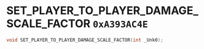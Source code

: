# SET_PLAYER_TO_PLAYER_DAMAGE_SCALE_FACTOR `0xA393AC4E`

```cpp
void SET_PLAYER_TO_PLAYER_DAMAGE_SCALE_FACTOR(int _Unk0);
```